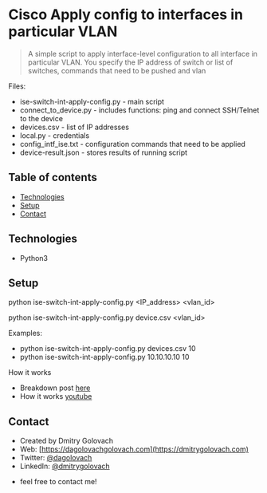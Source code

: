 # Cisco Apply config to interfaces in particular VLAN
> A simple script to apply interface-level configuration to all interface in particular VLAN.
> You specify the IP address of switch or list of switches, commands that need to be pushed and vlan

Files:
* ise-switch-int-apply-config.py - main script
* connect_to_device.py - includes functions: ping and connect SSH/Telnet to the device
* devices.csv - list of IP addresses
* local.py - credentials
* config_intf_ise.txt - configuration commands that need to be applied
* device-result.json - stores results of running script

## Table of contents
* [Technologies](#technologies)
* [Setup](#setup)
* [Contact](#contact)

## Technologies
* Python3

## Setup
python ise-switch-int-apply-config.py <IP_address> <vlan_id>

python ise-switch-int-apply-config.py device.csv <vlan_id>

Examples:
* python ise-switch-int-apply-config.py devices.csv 10
* python ise-switch-int-apply-config.py 10.10.10.10 10

How it works
* Breakdown post [here](https://dmitrygolovach.com/python-apply-config-to-multiple-interfaces/)
* How it works [youtube](https://youtu.be/DfhimzoWDJA)


## Contact
* Created by Dmitry Golovach
* Web: [https://dagolovachgolovach.com](https://dmitrygolovach.com) 
* Twitter: [@dagolovach](https://twitter.com/dagolovach)
* LinkedIn: [@dmitrygolovach](https://www.linkedin.com/in/dmitrygolovach/)

- feel free to contact me!